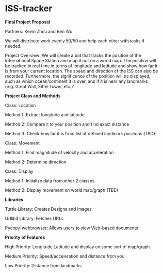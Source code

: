 # ISS-tracker

**Final Project Proposal**

Partners: Kevin Zhou and Ben Wu

We will distribute work evenly 50/50 and help each other with tasks if needed.

Project Overview: We will create a bot that tracks the position of the International Space Station and map it out on a world map. The position will be tracked in real
time in terms of longitude and latitude and show how far it is from your current location. The speed and direction of the ISS can also be recorded. Furthermore, the
significance of the position will be displayed, such as which ocean/continent it is over, and if it is near any landmarks (e.g. Great Wall, Eiffel Tower, etc.)’

**Project Class and Methods**

Class: Location 

Method 1: Extract longitude and latitude

Method 2: Compare it to your position and find exact distance

Method 3: Check how far it is from list of defined landmark positions (TBD)

Class: Movement

Method 1: Find magnitude of velocity and acceleration

Method 2: Determine direction

Class: Display

Method 1: Initialize data from other 2 classes

Method 2: Display movement on world map/graph (TBD)


**Libraries**

Turtle Library: Creates Designs and Images

Urllib3 Library: Fetches URLs

Pycopy-webbrowser: Allows users to view Web-based documents

**Priority of Features**

High Priority: Longitude Latitude and display on some sort of map/graph

Medium Priority: Speed/acceleration and distance from you

Low Priority: Distance from landmarks


